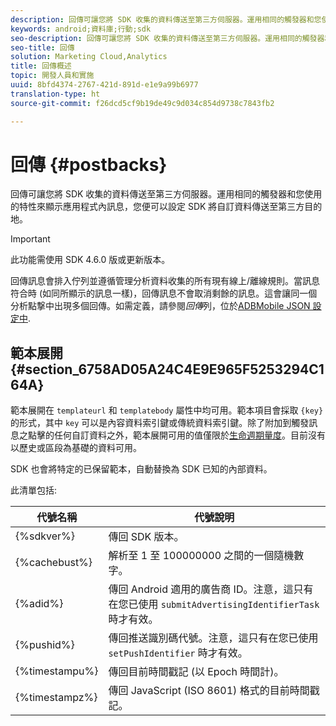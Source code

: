 ```yaml
---
description: 回傳可讓您將 SDK 收集的資料傳送至第三方伺服器。運用相同的觸發器和您使用的特性來顯示應用程式內訊息，您便可以設定 SDK 將自訂資料傳送至第三方目的地。
keywords: android;資料庫;行動;sdk
seo-description: 回傳可讓您將 SDK 收集的資料傳送至第三方伺服器。運用相同的觸發器和您使用的特性來顯示應用程式內訊息，您便可以設定 SDK 將自訂資料傳送至第三方目的地。
seo-title: 回傳
solution: Marketing Cloud,Analytics
title: 回傳概述
topic: 開發人員和實施
uuid: 8bfd4374-2767-421d-891d-e1e9a99b6977
translation-type: ht
source-git-commit: f26dcd5cf9b19de49c9d034c854d9738c7843fb2

---
```



# 回傳 {#postbacks}

回傳可讓您將 SDK 收集的資料傳送至第三方伺服器。運用相同的觸發器和您使用的特性來顯示應用程式內訊息，您便可以設定 SDK 將自訂資料傳送至第三方目的地。

>[!IMPORTANT]
>
>此功能需使用 SDK 4.6.0 版或更新版本。

回傳訊息會排入佇列並遵循管理分析資料收集的所有現有線上/離線規則。當訊息符合時 (如同所顯示的訊息一樣)，回傳訊息不會取消剩餘的訊息。這會讓同一個分析點撃中出現多個回傳。如需定義，請參閱&#x200B;*回傳*&#x200B;列，位於[ADBMobile JSON 設定中](/help/android/configuration/json-config/json-config.md).

## 範本展開 {#section_6758AD05A24C4E9E965F5253294C164A}

範本展開在 `templateurl` 和 `templatebody` 屬性中均可用。範本項目會採取 `{key}` 的形式，其中 `key` 可以是內容資料索引鍵或傳統資料索引鍵。除了附加到觸發訊息之點擊的任何自訂資料之外，範本展開可用的值僅限於[生命週期量度](/help/android/metrics.md)。目前沒有以歷史或區段為基礎的資料可用。

SDK 也會將特定的已保留範本，自動替換為 SDK 已知的內部資料。

此清單包括:

| 代號名稱 | 代號說明 |
|--- |--- |
| {%sdkver%} | 傳回 SDK 版本。 |
| {%cachebust%} | 解析至 1 至 100000000 之間的一個隨機數字。 |
| {%adid%} | 傳回 Android 適用的廣告商 ID。注意，這只有在您已使用 `submitAdvertisingIdentifierTask` 時才有效。 |
| {%pushid%} | 傳回推送識別碼代號。注意，這只有在您已使用 `setPushIdentifier` 時才有效。 |
| {%timestampu%} | 傳回目前時間戳記 (以 Epoch 時間計)。 |
| {%timestampz%} | 傳回 JavaScript (ISO 8601) 格式的目前時間戳記。 |